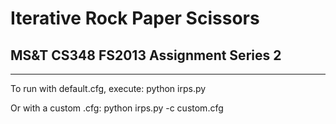 # Iterative Rock Paper Scissors #
## MS&T CS348 FS2013 Assignment Series 2 ##
- - -
To run with default.cfg, execute:
python irps.py

Or with a custom .cfg:
python irps.py -c custom.cfg
